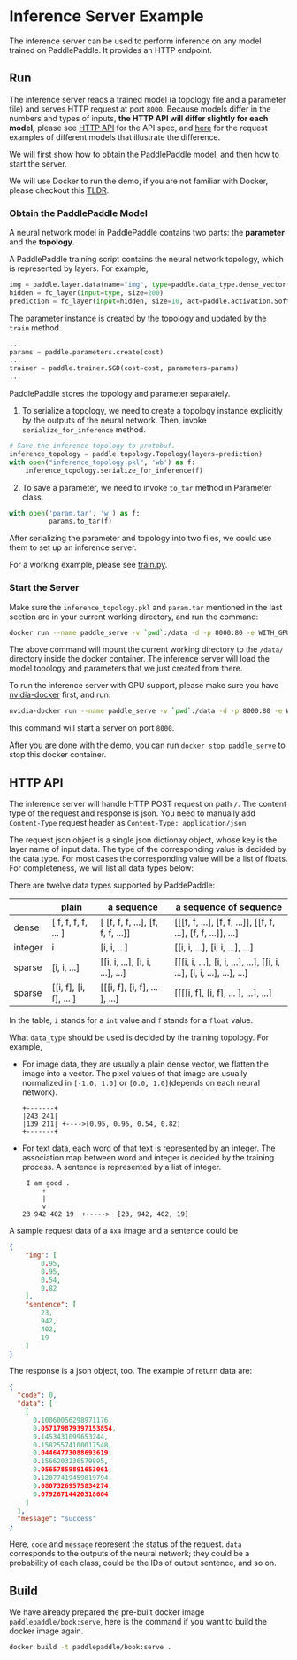 # Inference Server Example

The inference server can be used to perform inference on any model trained on
PaddlePaddle. It provides an HTTP endpoint.

## Run

The inference server reads a trained model (a topology file and a
parameter file) and serves HTTP request at port `8000`. Because models
differ in the numbers and types of inputs, **the HTTP API will differ
slightly for each model,** please see [HTTP API](#http-api) for the
API spec,
and
[here](https://github.com/PaddlePaddle/book/wiki/PaddlePaddle-Book-pretrained-model) for
the request examples of different models that illustrate the
difference.

We will first show how to obtain the PaddlePaddle model, and then how
to start the server.

We will use Docker to run the demo, if you are not familiar with
Docker, please checkout
this
[TLDR](https://github.com/PaddlePaddle/Paddle/wiki/TLDR-for-new-docker-user).

### Obtain the PaddlePaddle Model

A neural network model in PaddlePaddle contains two parts: the
**parameter** and the **topology**.

A PaddlePaddle training script contains the neural network topology,
which is represented by layers. For example,

```python
img = paddle.layer.data(name="img", type=paddle.data_type.dense_vector(784))
hidden = fc_layer(input=type, size=200)
prediction = fc_layer(input=hidden, size=10, act=paddle.activation.Softmax())
```

The parameter instance is created by the topology and updated by the
`train` method.

```python
...
params = paddle.parameters.create(cost)
...
trainer = paddle.trainer.SGD(cost=cost, parameters=params)
...
```

PaddlePaddle stores the topology and parameter separately.

1. To serialize a topology, we need to create a topology instance
   explicitly by the outputs of the neural network. Then, invoke
   `serialize_for_inference` method.

  ```python
  # Save the inference topology to protobuf.
  inference_topology = paddle.topology.Topology(layers=prediction)
  with open("inference_topology.pkl", 'wb') as f:
      inference_topology.serialize_for_inference(f)
  ```

2. To save a parameter, we need to invoke `to_tar` method in Parameter
   class.

  ```python
  with open('param.tar', 'w') as f:
            params.to_tar(f)
  ```

 After serializing the parameter and topology into two files, we could
 use them to set up an inference server.

 For a working example, please see [train.py](https://github.com/reyoung/paddle_mnist_v2_demo/blob/master/train.py).


### Start the Server

Make sure the `inference_topology.pkl` and `param.tar` mentioned in
the last section are in your current working directory, and run the
command:

```bash
docker run --name paddle_serve -v `pwd`:/data -d -p 8000:80 -e WITH_GPU=0 paddlepaddle/book:serve
```

The above command will mount the current working directory to the
`/data/` directory inside the docker container. The inference server
will load the model topology and parameters that we just created from
there.

To run the inference server with GPU support, please make sure you have
[nvidia-docker](https://github.com/NVIDIA/nvidia-docker)
first, and run:

```bash
nvidia-docker run --name paddle_serve -v `pwd`:/data -d -p 8000:80 -e WITH_GPU=1 paddlepaddle/book:serve
```

this command will start a server on port `8000`.

After you are done with the demo, you can run `docker stop
paddle_serve` to stop this docker container.

## HTTP API

The inference server will handle HTTP POST request on path `/`. The
content type of the request and response is json. You need to manually
add `Content-Type` request header as `Content-Type: application/json`.

The request json object is a single json dictionay object, whose key
is the layer name of input data. The type of the corresponding value
is decided by the data type. For most cases the corresponding value
will be a list of floats. For completeness, we will list all data types
below:

There are twelve data types supported by PaddePaddle:

| | plain | a sequence | a sequence of sequence |
| --- | --- | --- | ---|
| dense | [ f, f, f, f, ... ] | [ [f, f, f, ...], [f, f, f, ...]] | [[[f, f, ...], [f, f, ...]], [[f, f, ...], [f, f, ...]], ...] |
| integer | i | [i, i, ...] | [[i, i, ...], [i, i, ...], ...] |
| sparse | [i, i, ...] | [[i, i, ...], [i, i, ...], ...] | [[[i, i, ...], [i, i, ...], ...], [[i, i, ...], [i, i, ...], ...], ...] |
| sparse | [[i, f], [i, f], ... ] | [[[i, f], [i, f], ... ], ...] | [[[[i, f], [i, f], ... ], ...], ...]

In the table, `i` stands for a `int` value and `f` stands for a
`float` value.

What `data_type` should be used is decided by the training
topology. For example,

* For image data, they are usually a plain dense vector, we flatten
  the image into a vector. The pixel values of that image are usually
  normalized in `[-1.0, 1.0]` or `[0.0, 1.0]`(depends on each neural
  network).

    ```text
    +-------+
   |243 241|
   |139 211| +---->[0.95, 0.95, 0.54, 0.82]
   +-------+
    ```

* For text data, each word of that text is represented by an
  integer. The association map between word and integer is decided by
  the training process. A sentence is represented by a list of
  integer.

   ```text
    I am good .
        +
        |
        v
   23 942 402 19  +----->  [23, 942, 402, 19]
   ```

A sample request data of a `4x4` image and a sentence could be

```json
{
    "img": [
        0.95,
        0.95,
        0.54,
        0.82
    ],
    "sentence": [
        23,
        942,
        402,
        19
    ]
}
```

The response is a json object, too. The example of return data are:

```json
{
  "code": 0,
  "data": [
    [
      0.10060056298971176,
      0.057179879397153854,
      0.1453431099653244,
      0.15825574100017548,
      0.04464773088693619,
      0.1566203236579895,
      0.05657859891653061,
      0.12077419459819794,
      0.08073269575834274,
      0.07926714420318604
    ]
  ],
  "message": "success"
}
```

Here, `code` and `message` represent the status of the request.
`data` corresponds to the outputs of the neural network; they could be a
probability of each class, could be the IDs of output sentence, and so
on.

## Build

We have already prepared the pre-built docker image
`paddlepaddle/book:serve`, here is the command if you want to build
the docker image again.

```bash
docker build -t paddlepaddle/book:serve .
```
